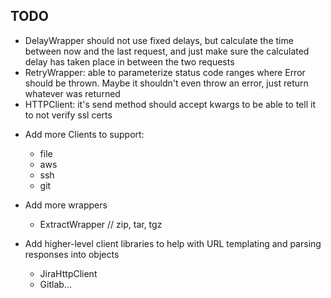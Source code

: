 ## TODO

- DelayWrapper should not use fixed delays, but calculate the time between now and the last request, and just make sure the calculated delay has taken place in between the two requests
- RetryWrapper: able to parameterize status code ranges where Error should be thrown. Maybe it shouldn't even throw an error, just return whatever was returned
- HTTPClient: it's send method should accept kwargs to be able to tell it to not verify ssl certs

* Add more Clients to support:
  * file
  * aws
  * ssh
  * git

* Add more wrappers
  * ExtractWrapper  // zip, tar, tgz

* Add higher-level client libraries to help with URL templating and parsing responses into objects
  * JiraHttpClient
  * Gitlab...